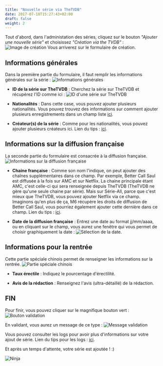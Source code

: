 ```yaml
---
title: "Nouvelle série via TheTVDB"
date: 2017-07-18T15:27:43+02:00
draft: false
weight: 2
---
```


Tout d'abord, dans l'administation des séries, cliquez sur le bouton _"Ajouter une nouvelle série"_ et choisissez _"Création via the TVDB"_ :
![Image de création](https://i.imgur.com/XE10M4X.png)
Vous arriverez sur le formulaire de création.

## Informations générales
Dans la première partie du formulaire, il faut remplir les informations générales sur la série :
![Informations générales](https://i.imgur.com/FpDLp2I.png)

* **ID de la série sur TheTVDB** : Cherchez la série sur TheTVDB et récupérez l'ID comme ici : ![ID d'une série sur TheTVDB](https://i.imgur.com/YaURYs3.png)

* **Nationalités** : Dans cette case, vous pouvez ajouter plusieurs nationalités. Vous pouvez trouvez des informations sur comment ajouter plusieurs enregistrements dans un champ liste [ici](/tips/dropdown).
 
* **Créateur(s) de la série** : Comme pour les nationalités, vous pouvez ajouter plusieurs créateurs ici. Lien du tips : [ici](/tips/dropdown).

## Informations sur la diffusion française
La seconde partie du formulaire est consacrée à la diffusion française.
![Informations sur la diffusion française](https://i.imgur.com/Xq4deUo.png)

* **Chaine française** : Comme son nom l'indique, on peut ajouter des chaînes supplémentaires dans ce champ. Par exemple, Better Call Saul est diffusée à la fois sur AMC et sur Netflix. La chaine principale étant AMC, c'est celle-ci qui sera renseignée depuis TheTVDB (TheTVDB ne gère qu'une seule chaine par série). Mais sur Série-All, parce que c'est mieux que TheTVDB, vous pouvez ajouter Netflix via ce champ. Imaginons qu'en plus de ça, M6 récupère les droits de diffusion de Better Call Saul, vous pourriez également ajouter cette dernière dans ce champ. Lien du tips : [ici](/tips/dropdown).

* **Date de la diffusion française** : Entrez une date au format jj/mm/aaaa, ou en cliquant sur le champ, vous aurez une fenêtre qui vous permet de choisir graphiquement la date : ![Sélection de la date](https://i.imgur.com/HSH42g3.png).

## Informations pour la rentrée
Cette partie spéciale chinois permet de renseigner les informations sur la rentrée.
![Partie spéciale chinois](https://i.imgur.com/urqfqAs.png)

* **Taux érectile** : Indiquez le pourcentage d'érectilité.

* **Avis de la rédaction** : Renseignez l'avis (ultra-détaillé) de la rédaction.

## FIN
Pour finir, vous pouvez cliquer sur le magnifique bouton vert :
![Bouton validation](https://i.imgur.com/GBSXxhT.png)

En validant, vous aurez un message de ce type : 
![Message validation](https://i.imgur.com/tVtkTs9.png)

Vous pouvez consulter les logs pour avoir plus d'informations sur votre ajout de série. Lien du tips pour les logs : [ici](/tips/logs).

Et après un temps d'attente, votre série est ajoutée ! :)

![Ninja](https://media.giphy.com/media/26h0oZIGGOFZdZj4Q/giphy.gif)